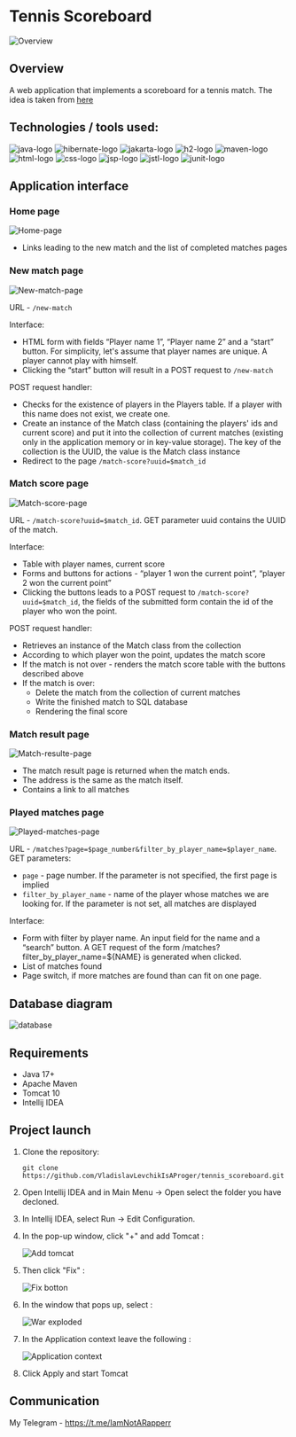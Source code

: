 # Tennis Scoreboard

![Overview](https://github.com/VladislavLevchikIsAProger/tennis_scoreboard/assets/153897612/1087e983-d3b1-4aff-ba5f-3dd1834fc9d3)

## Overview

A web application that implements a scoreboard for a tennis match. The idea is taken from [here](https://zhukovsd.github.io/java-backend-learning-course/Projects/TennisScoreboard/)

## Technologies / tools used:
![java-logo](<java (2).png>)
![hibernate-logo](hibirnate.png)
![jakarta-logo](<jakarta ee.png>)
![h2-logo](<h2 database.png>)
![maven-logo](maven.png)
![html-logo](html.png)
![css-logo](css.png)
![jsp-logo](jsp.png)
![jstl-logo](jstl.png)
![junit-logo](junit5.png)


## Application interface

### Home page

![Home-page](https://github.com/VladislavLevchikIsAProger/tennis_scoreboard/assets/153897612/26ac65bb-4052-4264-b448-cf942fa6ffee)

 - Links leading to the new match and the list of completed matches pages

### New match page

![New-match-page](https://github.com/VladislavLevchikIsAProger/tennis_scoreboard/assets/153897612/3c7ba520-f151-4da2-8c2d-5722cde18dbd)

URL - `/new-match`

Interface:

 - HTML form with fields “Player name 1”, “Player name 2” and a “start” button. For simplicity, let's assume that player names are unique. A player cannot play with himself.
 - Clicking the “start” button will result in a POST request to `/new-match`

POST request handler:

 - Checks for the existence of players in the Players table. If a player with this name does not exist, we create one.
 - Create an instance of the Match class (containing the players' ids and current score) and put it into the collection of current matches (existing only in the application memory or in key-value storage). The key of the collection is the UUID, the value is the Match class instance
 - Redirect to the page `/match-score?uuid=$match_id`


### Match score page

![Match-score-page](https://github.com/VladislavLevchikIsAProger/tennis_scoreboard/assets/153897612/b5aa3411-fbfe-4b82-942f-ed10e51503f1)

URL - `/match-score?uuid=$match_id`. GET parameter uuid contains the UUID of the match.

Interface:

 - Table with player names, current score
 - Forms and buttons for actions - “player 1 won the current point”, “player 2 won the current point”
 - Clicking the buttons leads to a POST request to `/match-score?uuid=$match_id`, the fields of the submitted form contain the id of the player who won the point.

POST request handler:

 - Retrieves an instance of the Match class from the collection
 - According to which player won the point, updates the match score
 - If the match is not over - renders the match score table with the buttons described above
 - If the match is over:
   - Delete the match from the collection of current matches
   - Write the finished match to SQL database
   - Rendering the final score

### Match result page

![Match-resulte-page](https://github.com/VladislavLevchikIsAProger/tennis_scoreboard/assets/153897612/bf6f36cb-f4f3-49a9-9715-e786e8c0873f)

 - The match result page is returned when the match ends.
 - The address is the same as the match itself.
 - Contains a link to all matches


### Played matches page 

![Played-matches-page](https://github.com/VladislavLevchikIsAProger/tennis_scoreboard/assets/153897612/14e69fbe-a72d-4b8b-a6db-d5c59a3cbe01)

URL - `/matches?page=$page_number&filter_by_player_name=$player_name`. GET parameters:
 - `page` - page number. If the parameter is not specified, the first page is implied
 - `filter_by_player_name` - name of the player whose matches we are looking for. If the parameter is not set, all matches are displayed

Interface:

 - Form with filter by player name. An input field for the name and a “search” button. A GET request of the form /matches?filter_by_player_name=${NAME} is generated when clicked.
 - List of matches found
 - Page switch, if more matches are found than can fit on one page.

## Database diagram

![database](https://github.com/VladislavLevchikIsAProger/tennis_scoreboard/assets/153897612/4285a97a-c018-402e-993d-4f419f64d235)

## Requirements
  + Java 17+
  + Apache Maven
  + Tomcat 10
  + Intellij IDEA

## Project launch

1. Clone the repository:
   ```
   git clone https://github.com/VladislavLevchikIsAProger/tennis_scoreboard.git
   ```

2. Open Intellij IDEA and in Main Menu -> Open select the folder you have decloned.
   
3. In Intellij IDEA, select Run -> Edit Configuration.
  
4. In the pop-up window, click "+" and add Tomcat :
   
    ![Add tomcat](https://github.com/VladislavLevchikIsAProger/tennis_scoreboard/assets/153897612/66f677af-ce05-4676-8dc7-09bc8cbf5db5)

5. Then click "Fix" : 

    ![Fix botton](https://github.com/VladislavLevchikIsAProger/currency_exchange/assets/153897612/516b7afb-42ef-4374-b96e-2a49d3f866c9)

6. In the window that pops up, select :

   ![War exploded](https://github.com/VladislavLevchikIsAProger/tennis_scoreboard/assets/153897612/f9c8ffed-8f6f-41a7-8fe7-3e0cab9708d4)


7. In the Application context leave the following :
   
   ![Application context](https://github.com/VladislavLevchikIsAProger/currency_exchange/assets/153897612/895091c7-dd29-49b9-8edc-c9b5f29cf018)

8. Click Apply and start Tomcat

## Communication
My Telegram - https://t.me/IamNotARapperr
